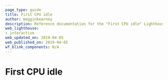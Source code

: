 ```yaml
---
page_type: guide
title: First CPU idle
author: megginkearney
description: Reference documentation for the "First CPU idle" Lighthouse audit.
web_lighthouse:
- interactive
web_updated_on: 2019-04-05
web_published_on: 2019-04-05
wf_blink_components: N/A
---
```


# First CPU idle